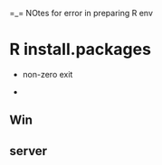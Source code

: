 =_=   NOtes for error in preparing R env





# R install.packages
- non-zero exit

- 

## Win

## server
